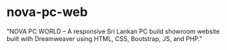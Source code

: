 # nova-pc-web
"NOVA PC WORLD – A responsive Sri Lankan PC build showroom website built with Dreamweaver using HTML, CSS, Bootstrap, JS, and PHP."
